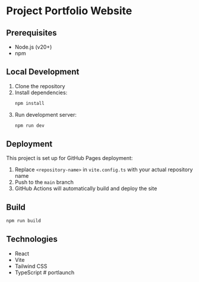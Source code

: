 # Project Portfolio Website

## Prerequisites
- Node.js (v20+)
- npm

## Local Development
1. Clone the repository
2. Install dependencies:
   ```bash
   npm install
   ```
3. Run development server:
   ```bash
   npm run dev
   ```

## Deployment
This project is set up for GitHub Pages deployment:
1. Replace `<repository-name>` in `vite.config.ts` with your actual repository name
2. Push to the `main` branch
3. GitHub Actions will automatically build and deploy the site

## Build
```bash
npm run build
```

## Technologies
- React
- Vite
- Tailwind CSS
- TypeScript
#   p o r t l a u n c h  
 